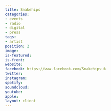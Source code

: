 ```yaml
---
title: Snakehips
categories:
- events
- radio
- digital
- press
tags:
- artist
position: 2
image: 
is-featured: 
is-front: 
website:
facebook: https://www.facebook.com/Snakehipsuk
twitter:
instagram:
spotify:
soundcloud:
youtube: 
apple: 
layout: client
---
```



